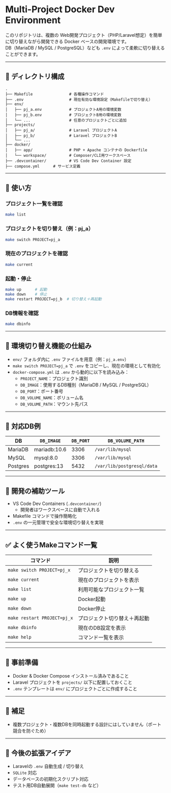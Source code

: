 
# Multi-Project Docker Dev Environment

このリポジトリは、複数の Web開発プロジェクト（PHP/Laravel想定）を簡単に切り替えながら開発できる Docker ベースの開発環境です。  
DB（MariaDB / MySQL / PostgreSQL）なども `.env` によって柔軟に切り替えることができます。

---

## 📁 ディレクトリ構成

```
.
├── Makefile                # 各種操作コマンド
├── .env                    # 現在有効な環境設定（Makefileで切り替え）
├── env/
│   ├── pj_a.env            # プロジェクトA用の環境変数
│   ├── pj_b.env            # プロジェクトB用の環境変数
│   └── ...                 # 任意のプロジェクトごとに追加
├── projects/
│   ├── pj_a/               # Laravel プロジェクトA
│   ├── pj_b/               # Laravel プロジェクトB
│   └── ...
├── docker/
│   ├── app/                # PHP + Apache コンテナの Dockerfile
│   └── workspace/          # Composer/CLI用ワークスペース
├── .devcontainer/          # VS Code Dev Container 設定
├── compose.yml      # サービス定義
```

---

## 🚀 使い方

### プロジェクト一覧を確認

```bash
make list
```

### プロジェクトを切り替え（例：pj_a）

```bash
make switch PROJECT=pj_a
```

### 現在のプロジェクトを確認

```bash
make current
```

### 起動・停止

```bash
make up      # 起動
make down    # 停止
make restart PROJECT=pj_b  # 切り替え＋再起動
```

### DB情報を確認

```bash
make dbinfo
```

---

## 🔧 環境切り替え機能の仕組み

- `env/` フォルダ内に `.env` ファイルを用意（例：`pj_a.env`）
- `make switch PROJECT=pj_a` で `.env` をコピーし、現在の環境として有効化
- `docker-compose.yml` は `.env` から動的に以下を読み込み：
  - `PROJECT_NAME`：プロジェクト識別
  - `DB_IMAGE`：使用するDB種別（MariaDB / MySQL / PostgreSQL）
  - `DB_PORT`：ポート番号
  - `DB_VOLUME_NAME`：ボリューム名
  - `DB_VOLUME_PATH`：マウント先パス

---

## 🐳 対応DB例

| DB       | `DB_IMAGE`         | `DB_PORT` | `DB_VOLUME_PATH`               |
|----------|--------------------|-----------|--------------------------------|
| MariaDB  | mariadb:10.6       | 3306      | `/var/lib/mysql`              |
| MySQL    | mysql:8.0          | 3306      | `/var/lib/mysql`              |
| Postgres | postgres:13        | 5432      | `/var/lib/postgresql/data`    |

---

## 🧪 開発の補助ツール

- VS Code Dev Containers (`.devcontainer/`)
  - 開発者はワークスペースに自動で入れる
- Makefile コマンドで操作簡略化
- `.env` の一元管理で安全な環境切り替えを実現

---

## ✅ よく使うMakeコマンド一覧

| コマンド                      | 説明 |
|------------------------------|------|
| `make switch PROJECT=pj_x`   | プロジェクトを切り替える |
| `make current`               | 現在のプロジェクトを表示 |
| `make list`                  | 利用可能なプロジェクト一覧 |
| `make up`                    | Docker起動 |
| `make down`                  | Docker停止 |
| `make restart PROJECT=pj_x`  | プロジェクト切り替え＋再起動 |
| `make dbinfo`               | 現在のDB設定を表示 |
| `make help`                  | コマンド一覧を表示 |

---

## 📝 事前準備

- Docker & Docker Compose インストール済みであること
- Laravel プロジェクトを `projects/` 以下に配置しておくこと
- `.env` テンプレートは `env/` にプロジェクトごとに作成すること

---

## 📌 補足

- 複数プロジェクト・複数DBを同時起動する設計にはしていません（ポート競合を防ぐため）

---

## 🙌 今後の拡張アイデア

- Laravelの `.env` 自動生成 / 切り替え
- `SQLite` 対応
- データベースの初期化スクリプト対応
- テスト用DB自動展開（`make test-db` など）
